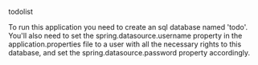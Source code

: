 

todolist

To run this application you need to create an sql database named 'todo'. 
You'll also need to set the spring.datasource.username property in the application.properties file to a user with all the necessary rights to this database, 
and set the spring.datasource.password property accordingly.
